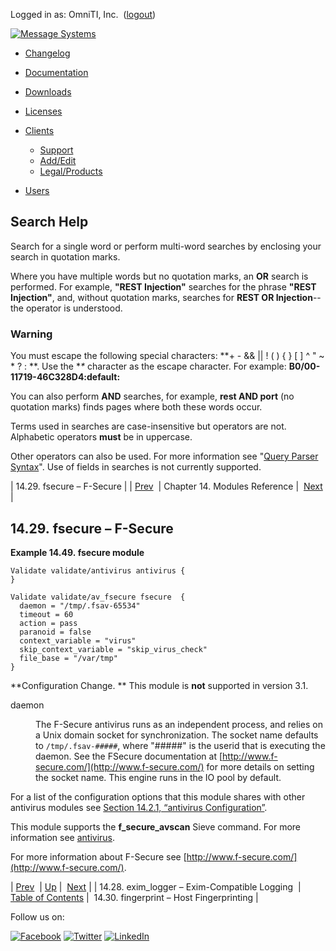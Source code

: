Logged in as: OmniTI, Inc.  ([logout](https://support.messagesystems.com/logout.php))

[![Message Systems](https://support.messagesystems.com/images/ms-white205.png)](https://support.messagesystems.com/start.php) 

*   [Changelog](https://support.messagesystems.com/start.php?show=changelog)
*   [Documentation](https://support.messagesystems.com/docs/)
*   [Downloads](https://support.messagesystems.com/start.php)

*   [Licenses](https://support.messagesystems.com/license_summary.php)
*   <a href="">Clients</a>
    *   [Support](https://support.messagesystems.com/cs.php)
    *   [Add/Edit](https://support.messagesystems.com/edit_client.php)
    *   [Legal/Products](https://support.messagesystems.com/edit_products.php)
*   [Users](https://support.messagesystems.com/edit_customer.php)

## Search Help

Search for a single word or perform multi-word searches by enclosing your search in quotation marks.

Where you have multiple words but no quotation marks, an **OR** search is performed. For example, **"REST Injection"** searches for the phrase **"REST Injection"**, and, without quotation marks, searches for **REST OR Injection**--the operator is understood.

### Warning

You must escape the following special characters: **+ - && || ! ( ) { } [ ] ^ " ~ * ? : \**. Use the **\** character as the escape character. For example: **B0/00-11719-46C328D4\:default\:**

You can also perform **AND** searches, for example, **rest AND port** (no quotation marks) finds pages where both these words occur.

Terms used in searches are case-insensitive but operators are not. Alphabetic operators **must** be in uppercase.

Other operators can also be used. For more information see "[Query Parser Syntax](https://lucene.apache.org/core/old_versioned_docs/versions/3_0_0/queryparsersyntax.html)". Use of fields in searches is not currently supported.

| 14.29. fsecure – F-Secure |
| [Prev](modules.exim_logger.php)  | Chapter 14. Modules Reference |  [Next](modules.host_fingerprint.php) |

## 14.29. fsecure – F-Secure

<a class="indexterm" name="idp12130192"></a><a name="idp12131792"></a>

**Example 14.49. fsecure module**

```
Validate validate/antivirus antivirus {
}

Validate validate/av_fsecure fsecure  {
  daemon = "/tmp/.fsav-65534"
  timeout = 60
  action = pass
  paranoid = false
  context_variable = "virus"
  skip_context_variable = "skip_virus_check"
  file_base = "/var/tmp"
}
```

**Configuration Change. ** This module is **not** supported in version 3.1.

<dl class="variablelist">

<dt>daemon</dt>

<dd>

The F-Secure antivirus runs as an independent process, and relies on a Unix domain socket for synchronization. The socket name defaults to `/tmp/.fsav-#####`, where "#####" is the userid that is executing the daemon. See the FSecure documentation at [http://www.f-secure.com/](http://www.f-secure.com/) for more details on setting the socket name. This engine runs in the IO pool by default.

</dd>

</dl>

For a list of the configuration options that this module shares with other antivirus modules see [Section 14.2.1, “antivirus Configuration”](modules.antivirus.php#modules.antivirus.configuration "14.2.1. antivirus Configuration").

This module supports the **f_secure_avscan** Sieve command. For more information see [antivirus](sieve.ref.antivirus.php "antivirus").

For more information about F-Secure see [http://www.f-secure.com/](http://www.f-secure.com/).

| [Prev](modules.exim_logger.php)  | [Up](modules.php) |  [Next](modules.host_fingerprint.php) |
| 14.28. exim_logger – Exim-Compatible Logging  | [Table of Contents](index.php) |  14.30. fingerprint – Host Fingerprinting |

Follow us on:

[![Facebook](https://support.messagesystems.com/images/icon-facebook.png)](http://www.facebook.com/messagesystems) [![Twitter](https://support.messagesystems.com/images/icon-twitter.png)](http://twitter.com/#!/MessageSystems) [![LinkedIn](https://support.messagesystems.com/images/icon-linkedin.png)](http://www.linkedin.com/company/message-systems)
